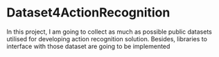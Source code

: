 # Dataset4ActionRecognition
In this project, I am going to collect as much as possible public datasets utilised for developing action recognition solution. Besides, libraries to interface with those dataset are going to be implemented
